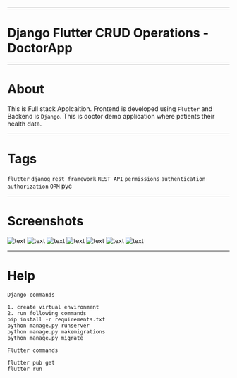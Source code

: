 
***
# Django Flutter CRUD Operations - DoctorApp

***
# About

This is Full stack Applcaition. Frontend is developed using `Flutter` and Backend is `Django`.
This is doctor demo application where patients their health data.

***
# Tags

`flutter` `djanog` `rest framework` `REST API` `permissions` `authentication` `authorization` `ORM`
pyc
***
# Screenshots

![text](https://github.com/ashgole/Django-Flutter-Application-CRUD-operations-DoctorApp/blob/master/screenshots/1.png)
![text](https://github.com/ashgole/Django-Flutter-Application-CRUD-operations-DoctorApp/blob/master/screenshots/2.png)
![text](https://github.com/ashgole/Django-Flutter-Application-CRUD-operations-DoctorApp/blob/master/screenshots/3.png)
![text](https://github.com/ashgole/Django-Flutter-Application-CRUD-operations-DoctorApp/blob/master/screenshots/4.png)
![text](https://github.com/ashgole/Django-Flutter-Application-CRUD-operations-DoctorApp/blob/master/screenshots/5.png)
![text](https://github.com/ashgole/Django-Flutter-Application-CRUD-operations-DoctorApp/blob/master/screenshots/6.png)
![text](https://github.com/ashgole/Django-Flutter-Application-CRUD-operations-DoctorApp/blob/master/screenshots/7.png)

***
# Help
```
Django commands

1. create virtual environment
2. run following commands
pip install -r requirements.txt
python manage.py runserver
python manage.py makemigrations
python manage.py migrate
```

```
Flutter commands

flutter pub get
flutter run
```
